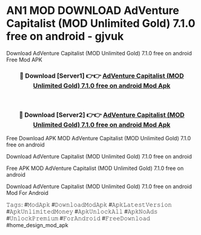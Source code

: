 # AN1 MOD DOWNLOAD AdVenture Capitalist (MOD Unlimited Gold) 7.1.0 free on android - gjvuk
Download AdVenture Capitalist (MOD Unlimited Gold) 7.1.0 free on android Free Mod APK

<div align="center">
<h3>🔴 Download [Server1] 👉👉 <a href="https://apk-comot.site?title=AdVenture_Capitalist_(MOD_Unlimited_Gold)_7.1.0_free_on_android">AdVenture Capitalist (MOD Unlimited Gold) 7.1.0 free on android Mod Apk</a></h3><br>

<h3>🔴 Download [Server2] 👉👉 <a href="https://apk-comot.site?title=AdVenture_Capitalist_(MOD_Unlimited_Gold)_7.1.0_free_on_android">AdVenture Capitalist (MOD Unlimited Gold) 7.1.0 free on android Mod Apk</a></h3>
</div>


Free Download APK MOD AdVenture Capitalist (MOD Unlimited Gold) 7.1.0 free on android

Download AdVenture Capitalist (MOD Unlimited Gold) 7.1.0 free on android 

Free APK MOD AdVenture Capitalist (MOD Unlimited Gold) 7.1.0 free on android 

Download AdVenture Capitalist (MOD Unlimited Gold) 7.1.0 free on android Mod For Android

𝚃𝚊𝚐𝚜: #𝙼𝚘𝚍𝙰𝚙𝚔 #𝙳𝚘𝚠𝚗𝚕𝚘𝚊𝚍𝙼𝚘𝚍𝙰𝚙𝚔 #𝙰𝚙𝚔𝙻𝚊𝚝𝚎𝚜𝚝𝚅𝚎𝚛𝚜𝚒𝚘𝚗 #𝙰𝚙𝚔𝚄𝚗𝚕𝚒𝚖𝚒𝚝𝚎𝚍𝙼𝚘𝚗𝚎𝚢 #𝙰𝚙𝚔𝚄𝚗𝚕𝚘𝚌𝚔𝙰𝚕𝚕 #𝙰𝚙𝚔𝙽𝚘𝙰𝚍𝚜 #𝚄𝚗𝚕𝚘𝚌𝚔𝙿𝚛𝚎𝚖𝚒𝚞𝚖 #𝙵𝚘𝚛𝙰𝚗𝚍𝚛𝚘𝚒𝚍 #𝙵𝚛𝚎𝚎𝙳𝚘𝚠𝚗𝚕𝚘𝚊𝚍 #home_design_mod_apk